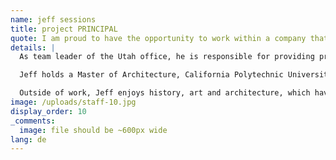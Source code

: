 ```yaml
---
name: jeff sessions
title: project PRINCIPAL
quote: I am proud to have the opportunity to work within a company that holds craftsmanship, quality and customer satisfaction to the highest standards in the industry.
details: |
  As team leader of the Utah office, he is responsible for providing project management and engineering leadership on multiple simultaneous projects from inception through completion. Jeff brings years of experience with him to Merritt, previously serving as CEO & Vice President at Wavell-Huber Wood Products, Inc. where he developed the company from a regional Southern California firm into a national architectural woodworking organization.

  Jeff holds a Master of Architecture, California Polytechnic University and a Bachelor of Arts, with emphasis in Environmental Design from San Diego State University.

  Outside of work, Jeff enjoys history, art and architecture, which have driven him in his career. He also enjoys concerts, hiking and traveling with friends and family. Jeff won the 2014 AWI Award of Excellence for Our Savior Parish Church and USC Caruso Catholic Center and the 2013 Southern California IIDA Team Award for the Conrad Hilton Foundation.
image: /uploads/staff-10.jpg
display_order: 10
_comments:
  image: file should be ~600px wide
lang: de
---
```


